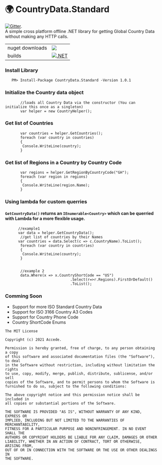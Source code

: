 # :earth_africa: CountryData.Standard
[![Gitter](https://badges.gitter.im/CountryDataDotnet/community.svg)](https://gitter.im/CountryDataDotnet/community?utm_source=badge&utm_medium=badge&utm_campaign=pr-badge).    
A simple cross platform offline .NET library for getting Global Country Data without making any HTTP calls.


| | |
|-|-|
| nuget downloads | [![](https://img.shields.io/nuget/dt/CountryData.Standard)](https://www.nuget.org/packages/CountryData.Standard) |
| builds | [![.NET](https://github.com/frankodoom/CountryData.Standard/actions/workflows/dotnet.yml/badge.svg?branch=master)](https://github.com/frankodoom/CountryData.Standard/actions/workflows/dotnet.yml) |



### Install Library
```cSharp
   PM> Install-Package CountryData.Standard -Version 1.0.1
```


### Initialize the Country data object

```cSharp
       //loads all Country Data via the constructor (You can initialize this once as a singleton)
       var helper = new CountryHelper();
```


### Get list of Countries 
```cSharp
       var countries = helper.GetCountries();
       foreach (var country in countries)
       {
        Console.WriteLine(country);
       }
```


### Get list of Regions in a Country by Country Code
```cSharp
       var regions = helper.GetRegionByCountryCode("GH");
       foreach (var region in regions)
       {
        Console.WriteLine(region.Name);
       }
```


### Using lambda for custom querries
#### `GetCountryData()` returns an `IEnumerable<Country>` which can be querried with Lambda for a more flexible usage.
```cSharp
      //example1
      var data = helper.GetCountryData();
       //get list of countries by their Names
      var countries = data.Select(c => c.CountryName).ToList();
       foreach (var country in countries)
       {
        Console.WriteLine(country);
       }
       
       
       //example 2
       data.Where(x => x.CountryShortCode == "US")
                              .Select(r=>r.Regions).FirstOrDefault()
                              .ToList();
```


### Comming Soon
* Support for more ISO Standard Country Data
* Support for ISO 3166 Country A3 Codes
* Support for Country Phone Code
* Country ShortCode Enums


```
The MIT License

Copyright (c) 2021 Accede.

Permission is hereby granted, free of charge, to any person obtaining a copy
of this software and associated documentation files (the "Software"), to deal
in the Software without restriction, including without limitation the rights
to use, copy, modify, merge, publish, distribute, sublicense, and/or sell
copies of the Software, and to permit persons to whom the Software is
furnished to do so, subject to the following conditions:

The above copyright notice and this permission notice shall be included in
all copies or substantial portions of the Software.

THE SOFTWARE IS PROVIDED "AS IS", WITHOUT WARRANTY OF ANY KIND, EXPRESS OR
IMPLIED, INCLUDING BUT NOT LIMITED TO THE WARRANTIES OF MERCHANTABILITY,
FITNESS FOR A PARTICULAR PURPOSE AND NONINFRINGEMENT. IN NO EVENT SHALL THE
AUTHORS OR COPYRIGHT HOLDERS BE LIABLE FOR ANY CLAIM, DAMAGES OR OTHER
LIABILITY, WHETHER IN AN ACTION OF CONTRACT, TORT OR OTHERWISE, ARISING FROM,
OUT OF OR IN CONNECTION WITH THE SOFTWARE OR THE USE OR OTHER DEALINGS IN
THE SOFTWARE.
```
